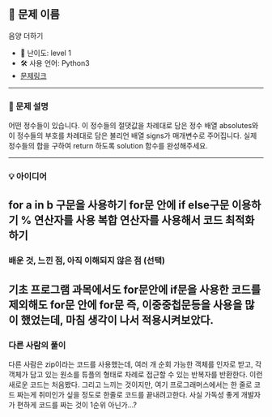 ## 📘 문제 이름
음양 더하기

- 🧩 난이도: level 1
- 🛠 사용 언어: Python3
- [문제링크](https://school.programmers.co.kr/learn/courses/30/lessons/76501
)

---

### 🧠 문제 설명
어떤 정수들이 있습니다. 이 정수들의 절댓값을 차례대로 담은 정수 배열 absolutes와 이 정수들의 부호를 차례대로 담은 불리언 배열 signs가 매개변수로 주어집니다. 실제 정수들의 합을 구하여 return 하도록 solution 함수를 완성해주세요.

---

### 💡 아이디어
for a in b 구문을 사용하기
for문 안에 if else구문 이용하기
% 연산자를 사용
복합 연산자를 사용해서 코드 최적화하기
---

### 배운 것, 느낀 점, 아직 이해되지 않은 점 (선택)
기초 프로그램 과목에서도 for문안에 if문을 사용한 코드를 제외해도 for문 안에 for문 즉, 이중중첩문등을 사용을 많이 했었는데, 마침 생각이 나서 적용시켜보았다.
---

### 다른 사람의 풀이
다른 사람은 zip이라는 코드를 사용했는데, 여러 개 순회 가능한 객체를 인자로 받고, 각 객체가 담고 있는 원소를 튜플의 형태로 차례로 접근할 수 있는 반복자를 반환한다. 이런 새로운 코드는 처음봤다. 그리고 느끼는 것이지만, 여기 프로그래머스에서는 한 줄로 코드 짜는게 취미인가 싶을 정도로 한줄로 코드를 끝내려고한다. 사실 가독성 좋게 개발자가 편하게 코드를 짜는 것이 1순위 아닌가...?
